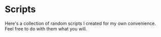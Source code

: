 # Scripts

Here's a collection of random scripts I created for my own convenience. Feel free to do with them what you will.
